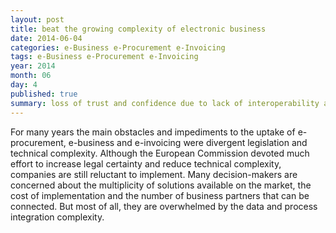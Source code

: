 ```yaml
---
layout: post
title: beat the growing complexity of electronic business
date: 2014-06-04
categories: e-Business e-Procurement e-Invoicing 
tags: e-Business e-Procurement e-Invoicing
year: 2014
month: 06
day: 4
published: true
summary: loss of trust and confidence due to lack of interoperability and inability of providers to relief clients
---
```


For many years the main obstacles and impediments to the uptake of e-procurement, e-business and e-invoicing were divergent legislation and technical complexity. Although the European Commission devoted much effort to increase legal certainty and reduce technical complexity, companies are still reluctant to implement. Many decision-makers are concerned about the multiplicity of solutions available on the market, the cost of implementation and the number of business partners that can be connected. But most of all, they are overwhelmed by the data and process integration complexity.
